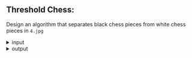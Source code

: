 ## Threshold Chess:
Design an algorithm that separates black chess pieces from white chess pieces in `4.jpg`
  <details>
    <summary>input</summary>
    <br>
    <img src="https://user-images.githubusercontent.com/83751182/142158177-615b5925-bcf1-45d9-82b7-647429f01a9a.jpg" width="350" title="input2-1">

  </details>
  <details>
    <summary>output</summary>
    <br>
    <img src="https://github.com/hoseindamavandi/Image-Processing/blob/main/01-%20Pre%20processing%20Techniques/threshold%20chess/output4.jpg?raw=true" width="350" title="output4.jpg">

  </details>
